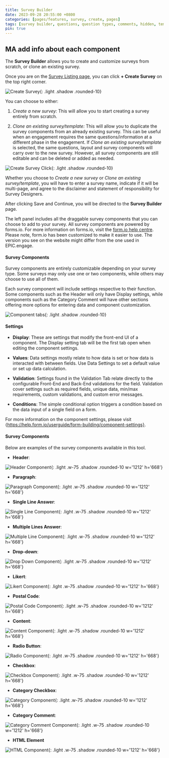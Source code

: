 ```yaml
---
title: Survey Builder
date: 2023-09-28 20:55:00 +0800
categories: [pages/features, survey, create, pages]
tags: [survey builder, questions, question types, comments, hidden, template]
pin: true
---
```

## MA add info about each component

The **Survey Builder** allows you to create and customize surveys from scratch, or clone an existing survey.  

Once you are on the [Survey Listing page](/met-guide/posts/survey-listing/), you can click **+ Create Survey** on the top right corner.  

![Create Survey](/assets/UserGuideImages/Images/survey-builder/survey-builder-survey-listing-page-with-create-survey-circled.png){: .light .shadow .rounded-10}

You can choose to either:
1. *Create a new survey:* This will allow you to start creating a survey entirely from scratch.
   
2. *Clone an existing survey/template:* This will allow you to duplicate the survey components from an already existing survey. This can be useful when an engagement requires the same questions/information at a different phase in the engagement. If *Clone an existing survey/template* is selected, the same questions, layout and survey components will carry over to the new survey. However, all survey components are still editable and can be deleted or added as needed.  

![Create Survey Click](/assets/UserGuideImages/Images/survey-builder/survey-builder-page-that-appears-once-create-survey-is-clicked_.png){: .light .shadow .rounded-10}

Whether you choose to *Create a new survey* or *Clone an existing survey/template*, you will have to enter a survey name, indicate if it will be multi-page, and agree to the disclaimer and statement of responsibility for Survey Designers. 

After clicking Save and Continue, you will be directed to the **Survey Builder** page.  

The left panel includes all the draggable survey components that you can choose to add to your survey. All survey components are powered by forms.io. For more information on forms.io, visit the [form.io help centre](https://help.form.io/). Please note, form.io has been customized to make it easier to use. The version you see on the website might differ from the one used in EPIC.engage.

#### Survey Components  

Survey components are entirely customizable depending on your survey type. Some surveys may only use one or two components, while others may choose to use all of them.  

Each survey component will include settings respective to their function. Some components such as the Header will only have Display settings, while components such as the Category Comment will have other sections offering more options for entering data and component customization.  

![Component tabs](/assets/UserGuideImages/Images/survey-builder/survey-builder-component-with-only-one-tab-of-settings-vs-one-with-all-of-them.png){: .light .shadow .rounded-10}

#### Settings   

- **Display**: These are settings that modify the front-end UI of a component. The Display setting tab will be the first tab open when editing the component settings.
  
- **Values**: Data settings mostly relate to how data is set or how data is interacted with between fields. Use Data Settings to set a default value or set up data calculation.
  
- **Validation**: Settings found in the Validation Tab relate directly to the configurable Front-End and Back-End validations for the field. Validation cover settings such as required fields, unique data, min/max requirements, custom validations, and custom error messages.
  
- **Conditions**: The simple conditional option triggers a condition based on the data input of a single field on a form.

For more information on the component settings, please visit {https://help.form.io/userguide/form-building/component-settings}.

#### Survey Components 

Below are examples of the survey components available in this tool.

- **Header**:

![Header Component](/assets/UserGuideImages/Images/survey-builder/survey-builder-image-of-header-component.png){: .light .w-75 .shadow .rounded-10 w='1212' h='668'}

- **Paragraph**:
  
![Paragraph Component](/assets/UserGuideImages/Images/survey-builder/survey-builder-image-of-paragraph-component.png){: .light .w-75 .shadow .rounded-10 w='1212' h='668'}

- **Single Line Answer**:

![Single Line Component](/assets/UserGuideImages/Images/survey-builder/survey-builder-image-of-single-line-answer-component.png){: .light .w-75 .shadow .rounded-10 w='1212' h='668'}

- **Multiple Lines Answer**:

![Multiple Line Component](/assets/UserGuideImages/Images/survey-builder/survey-builder-image-of-multiple-lines-answer-component.png){: .light .w-75 .shadow .rounded-10 w='1212' h='668'}

- **Drop-down**:

![Drop Down Component](/assets/UserGuideImages/Images/survey-builder/survey-builder-image-of-drop-down-answer-component.png){: .light .w-75 .shadow .rounded-10 w='1212' h='668'}

- **Likert**:

![Likert Component](/assets/UserGuideImages/Images/survey-builder/survey-builder-image-of-likert-component.png){: .light .w-75 .shadow .rounded-10 w='1212' h='668'}

- **Postal Code**:

![Postal Code Component](/assets/UserGuideImages/Images/survey-builder/survey-builder-image-of-postal-code-component.png){: .light .w-75 .shadow .rounded-10 w='1212' h='668'}

- **Content**:

![Content Component](/assets/UserGuideImages/Images/survey-builder/survey-builder-image-of-content-component.png){: .light .w-75 .shadow .rounded-10 w='1212' h='668'}
  
- **Radio Button**:

![Radio Component](/assets/UserGuideImages/Images/survey-builder/survey-builder-image-of-radio-button-component.png){: .light .w-75 .shadow .rounded-10 w='1212' h='668'}

- **Checkbox**:

![Checkbox Component](/assets/UserGuideImages/Images/survey-builder/survey-builder-image-of-checkbox-component.png){: .light .w-75 .shadow .rounded-10 w='1212' h='668'}

- **Category Checkbox**:

![Category Component](/assets/UserGuideImages/Images/survey-builder/survey-builder-image-of-category-checkbox-component.png){: .light .w-75 .shadow .rounded-10 w='1212' h='668'}

- **Category Comment**:  

![Category Comment Component](/assets/UserGuideImages/Images/survey-builder/survey-builder-image-of-category-comment-component.png){: .light .w-75 .shadow .rounded-10 w='1212' h='668'}

- **HTML Element**

![HTML Component](/assets/UserGuideImages/Images/survey-builder/survey-builder-image-of-html-element-component.png){: .light .w-75 .shadow .rounded-10 w='1212' h='668'}


  
